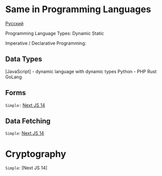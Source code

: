 # Same in Programming Languages

[Русский](README.md)

Programming Language Types:
Dynamic
Static

Imperative / Declarative Programming: 

## Data Types

[JavaScript] - dynamic language with dynamic types
Python - 
PHP
Rust
GoLang




## Forms

`Simple:` [Next JS 14](https://github.com/MokhovEvgeniiGennadevich/2023-same-in-languages/blob/main/forms/simple/next-js-14/README.md)

## Data Fetching

`Simple`: [Next JS 14](https://github.com/MokhovEvgeniiGennadevich/2023-same-in-languages/blob/main/data-fetching/simple/next-js-14/README.md)

# Cryptography

`Simple`: [Next JS 14]
